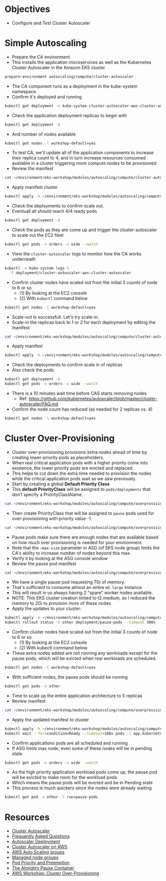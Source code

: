 # Objectives

- Configure and Test Cluster Autoscaler

# Simple Autoscaling

- Prepare the CA environment
- This installs the application microservices as well as the Kubernetes Cluster Autoscaler in the Amazon EKS cluster

```bash
prepare-environment autoscaling/compute/cluster-autoscaler
```

- The CA component runs as a deployment in the kube-system namespace.
- Confirm it's deployed and running

```bash
kubectl get deployment -n kube-system cluster-autoscaler-aws-cluster-autoscaler
```

- Check the application deployment replicas to begin with 

```bash
kubectl get deployment -A
```

- And number of nodes available

```bash
kubectl get nodes -l workshop-default=yes
```

- To test CA, we'll update all of the application components to increase their replica count to 4, and in turn increase resources consumed available in a cluster triggering more compute nodes to be provisioned
- Review the manifest

```bash
cat ~/environment/eks-workshop/modules/autoscaling/compute/cluster-autoscaler/deployment.yaml
```

- Apply manifest cluster

```bash
kubectl apply -k ~/environment/eks-workshop/modules/autoscaling/compute/cluster-autoscaler
```

- Check the deployments to confirm scale out. 
- Eventuall all should reach 4/4 ready pods

```bash
kubectl get deployment -A
```

- Check the pods as they are come up and trigger the cluster-autoscaler to scale out the EC2 fleet

```bash
kubectl get pods -n orders -o wide --watch
```

- View the `cluster-autoscaler` logs to monitor how the CA works underneath

```bash
kubectl -n kube-system logs \
  -f deployment/cluster-autoscaler-aws-cluster-autoscaler
```

- Confirm cluster nodes have scaled out from the initial 3 counts of node to 6 or so
  - (1) By looking at the EC2 console
  - (2) With `kubectl` command below

```bash
kubectl get nodes -l workshop-default=yes
```

- Scale-out is successfull. Let's try scale-in.
- Scale-in the replicas back to 1 or 2 for each deployment by editing the manifest

```bash
cat ~/environment/eks-workshop/modules/autoscaling/compute/cluster-autoscaler/deployment.yaml
```

- Apply manifest

```bash
kubectl apply -k ~/environment/eks-workshop/modules/autoscaling/compute/cluster-autoscaler
```

- Check the deployments to confirm scale in of replicas
- Also check the pods

```bash
kubectl get deployment -A
kubectl get pods -n orders -o wide --watch
```

- There is a 10 minutes wait time before CAS starts removing nodes
  - Ref: https://github.com/kubernetes/autoscaler/blob/master/cluster-autoscaler/FAQ.md
- Confirm the node count has reduced (as needed for 2 replicas vs. 4)

```bash
kubectl get nodes -l workshop-default=yes
```

# Cluster Over-Provisioning

- Cluster over-provisioning provisions extra nodes ahead of time by creating lower-priority pods as placeholders. 
- When real critical application pods with a higher priority come into existence, the lower priority pods are evicted and replaced. 
- This helps to cut down the extra time needed to provision the nodes while the critical application pods wait as we saw previously.
- Start by creating a global **Default Priority Class** 
- This **default PriorityClass** will be assigned to `pods/deployments` that don’t specify a PriorityClassName.

```bash
cat ~/environment/eks-workshop/modules/autoscaling/compute/overprovisioning/setup/priorityclass-default.yaml
```

- Then create PriorityClass that will be assigned to `pause` pods used for over-provisioning with priority value -1.

```bash
cat ~/environment/eks-workshop/modules/autoscaling/compute/overprovisioning/setup/priorityclass-pause.yaml
```

- Pause pods make sure there are enough nodes that are available based on how much over provisioning is needed for your environment. 
- Note that the `—max-size` parameter in ASG (of EKS node group) limits the CA's ability to increase number of nodes beyond this max.
- Verify it by looking at the ASG console window
- Review the pause pod manifest

```bash
cat ~/environment/eks-workshop/modules/autoscaling/compute/overprovisioning/setup/deployment-pause.yaml
```

- We have a single pause pod requesting 7Gi of memory.
- That's sufficient to consume almost an entire `m5.large` instance. 
- This will result in us always having 2 "spare" worker nodes available.
- NOTE: This EKS cluster creation limted to t2.medium, so I reduced the memory to 2Gi to provision more of these nodes
- Apply the updates to your cluster:

```bash
kubectl apply -k ~/environment/eks-workshop/modules/autoscaling/compute/overprovisioning/setup
kubectl rollout status -n other deployment/pause-pods --timeout 300s
```

- Confirm cluster nodes have scaled out from the initial 3 counts of node to 6 or so
  - (1) By looking at the EC2 console
  - (2) With kubectl command below
- These extra nodes added are not running any workloads except for the pause pods, which will be evicted when real workloads are scheduled.

```bash
kubectl get nodes -l workshop-default=yes
```

- With sufficient nodes, the pause pods should be running

```bash
kubectl get pods -n other
```

- Time to scale up the entire application architecture to 5 replicas 
- Review manifest

```bash
cat ~/environment/eks-workshop/modules/autoscaling/compute/overprovisioning/scale/deployment.yaml
```

- Apply the updated manifest to cluster

```bash
kubectl apply -k ~/environment/eks-workshop/modules/autoscaling/compute/overprovisioning/scale
kubectl wait --for=condition=Ready --timeout=180s pods -l app.kubernetes.io/created-by=eks-workshop -A
```

- Confirm applications pods are all scheduled and running
- If ASG limits max node, even some of these nodes will be in pending state

```bash
kubectl get pods -n orders -o wide --watch
```

- As the high priority application workload pods come up, the pause pod will be evicted to make room for the workload pods. 
- Which means the pause pods will be evicted and be in Pending state
- This process is much quickers since the nodes were already waiting

```bash
kubectl get pod -n other -l run=pause-pods
```




# Resources

- [Cluster Autoscaler](https://github.com/kubernetes/autoscaler/tree/master/cluster-autoscaler#cluster-autoscaler)
- [Frequently Asked Questions](https://github.com/kubernetes/autoscaler/blob/master/cluster-autoscaler/FAQ.md)
- [Autoscaler Deployment](https://github.com/kubernetes/autoscaler/tree/master/cluster-autoscaler#deployment)
- [Cluster Autoscaler on AWS](https://github.com/kubernetes/autoscaler/tree/master/cluster-autoscaler/cloudprovider/aws#cluster-autoscaler-on-aws)
- [AWS Auto Scaling groups](https://docs.aws.amazon.com/autoscaling/ec2/userguide/auto-scaling-groups.html)
- [Managed node groups](https://docs.aws.amazon.com/eks/latest/userguide/managed-node-groups.html)
- [Pod Priority and Preemption](https://kubernetes.io/docs/concepts/scheduling-eviction/pod-priority-preemption/)
- [The Almighty Pause Container](https://www.ianlewis.org/en/almighty-pause-container)
- [AWS Workshop: Cluster Over-Provisioning](https://www.eksworkshop.com/docs/autoscaling/compute/cluster-autoscaler/overprovisioning/how-it-works/)


